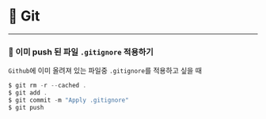 # :seedling: __Git__
---

### :pushpin: 이미 push 된 파일 `.gitignore` 적용하기

`Github`에 이미 올려져 있는 파일중 `.gitignore`를 적용하고 싶을 때

```c
$ git rm -r --cached .
$ git add .
$ git commit -m "Apply .gitignore"
$ git push
```
